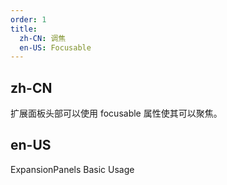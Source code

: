 ```yaml
---
order: 1
title:
  zh-CN: 调焦
  en-US: Focusable
---
```


## zh-CN

扩展面板头部可以使用 focusable 属性使其可以聚焦。

## en-US

ExpansionPanels Basic Usage